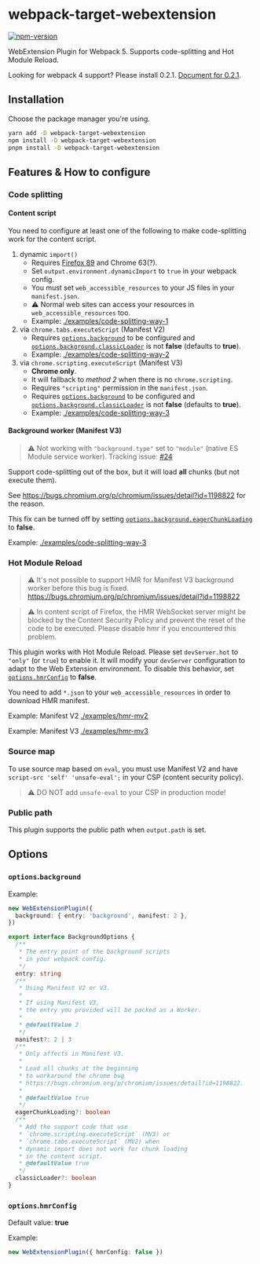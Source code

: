 # webpack-target-webextension

[![npm-version](https://img.shields.io/npm/v/webpack-target-webextension.svg)](https://www.npmjs.com/package/webpack-target-webextension)

WebExtension Plugin for Webpack 5. Supports code-splitting and Hot Module Reload.

Looking for webpack 4 support? Please install 0.2.1. [Document for 0.2.1](https://github.com/awesome-webextension/webpack-target-webextension/tree/a738d2ce96795cd032eb0ad3d6b6be74376550db).

## Installation

Choose the package manager you're using.

```bash
yarn add -D webpack-target-webextension
npm install -D webpack-target-webextension
pnpm install -D webpack-target-webextension
```

## Features & How to configure

### Code splitting

#### Content script

You need to configure at least one of the following
to make code-splitting work for the content script.

1. dynamic `import()`
   - Requires [Firefox 89](https://bugzilla.mozilla.org/show_bug.cgi?id=1536094) and
     Chrome 63(?).
   - Set `output.environment.dynamicImport` to `true` in your webpack config.
   - You must set `web_accessible_resources` to your JS files in your `manifest.json`.
   - ⚠ Normal web sites can access your resources in `web_accessible_resources` too.
   - Example: [./examples/code-splitting-way-1](./examples/code-splitting-way-1)
2. via `chrome.tabs.executeScript` (Manifest V2)
   - Requires [`options.background`](#options-background) to be configured
     and [`options.background.classicLoader`](#options-background) is not **false** (defaults to **true**).
   - Example: [./examples/code-splitting-way-2](./examples/code-splitting-way-2)
3. via `chrome.scripting.executeScript` (Manifest V3)
   - **Chrome only**.
   - It will fallback to _method 2_ when there is no `chrome.scripting`.
   - Requires `"scripting"` permission in the `manifest.json`.
   - Requires [`options.background`](#options-background) to be configured
     and [`options.background.classicLoader`](#options-background) is not **false** (defaults to **true**).
   - Example: [./examples/code-splitting-way-3](./examples/code-splitting-way-3)


#### Background worker (Manifest V3)

> ⚠ Not working with `"background.type"` set to `"module"` (native ES Module service worker). Tracking issue: [#24](https://github.com/awesome-webextension/webpack-target-webextension/issues/24)

Support code-splitting out of the box,
but it will load **all** chunks (but not execute them).

See https://bugs.chromium.org/p/chromium/issues/detail?id=1198822 for the reason.

This fix can be turned off by setting
[`options.background.eagerChunkLoading`](#options-background) to **false**.

Example: [./examples/code-splitting-way-3](./examples/code-splitting-way-3)

### Hot Module Reload

> ⚠ It's not possible to support HMR for Manifest V3 background worker before
> this bug is fixed. https://bugs.chromium.org/p/chromium/issues/detail?id=1198822

> ⚠ In content script of Firefox, the HMR WebSocket server might be blocked by the Content Security Policy and prevent the reset of the code to be executed. Please disable hmr if you encountered this problem.

This plugin works with Hot Module Reload.
Please set `devServer.hot` to `"only"` (or `true`) to enable it.
It will modify your `devServer` configuration to adapt to the Web Extension environment.
To disable this behavior, set [`options.hmrConfig`](#options-hmrConfig) to **false**.

You need to add `*.json` to your `web_accessible_resources` in order to download HMR manifest.

Example: Manifest V2 [./examples/hmr-mv2](./examples/hmr-mv2)

Example: Manifest V3 [./examples/hmr-mv3](./examples/hmr-mv3)

### Source map

To use source map based on `eval`, you must use Manifest V2 and have `script-src 'self' 'unsafe-eval';` in your CSP (content security policy).

> ⚠ DO NOT add `unsafe-eval` to your CSP in production mode!

### Public path

This plugin supports the public path when `output.path` is set.

## <a id="options"></a>Options

### <a id="options-background"></a>`options`.`background`

Example:

```ts
new WebExtensionPlugin({
  background: { entry: 'background', manifest: 2 },
})
```

```ts
export interface BackgroundOptions {
  /**
   * The entry point of the background scripts
   * in your webpack config.
   */
  entry: string
  /**
   * Using Manifest V2 or V3.
   *
   * If using Manifest V3,
   * the entry you provided will be packed as a Worker.
   *
   * @defaultValue 2
   */
  manifest?: 2 | 3
  /**
   * Only affects in Manifest V3.
   *
   * Load all chunks at the beginning
   * to workaround the chrome bug
   * https://bugs.chromium.org/p/chromium/issues/detail?id=1198822.
   *
   * @defaultValue true
   */
  eagerChunkLoading?: boolean
  /**
   * Add the support code that use
   * `chrome.scripting.executeScript` (MV3) or
   * `chrome.tabs.executeScript` (MV2) when
   * dynamic import does not work for chunk loading
   * in the content script.
   * @defaultValue true
   */
  classicLoader?: boolean
}
```

### <a id="options-hmrConfig"></a>`options`.`hmrConfig`

Default value: **true**

Example:

```ts
new WebExtensionPlugin({ hmrConfig: false })
```
